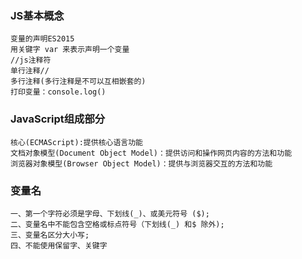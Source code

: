 ### JS基本概念
```
变量的声明ES2015
用关键字 var 来表示声明一个变量
//js注释符
单行注释//
多行注释(多行注释是不可以互相嵌套的)
打印变量：console.log()
```
### JavaScript组成部分
```
核心(ECMAScript):提供核心语言功能
文档对象模型(Document Object Model)：提供访问和操作网页内容的方法和功能
浏览器对象模型(Browser Object Model)：提供与浏览器交互的方法和功能
```
### 变量名
```
一、第一个字符必须是字母、下划线(_)、或美元符号 ($);
二、变量名中不能包含空格或标点符号（下划线(_) 和$ 除外);
三、变量名区分大小写;
四、不能使用保留字、关键字
```